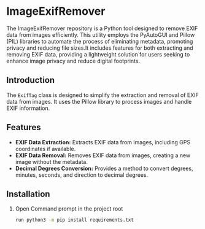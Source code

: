 # ImageExifRemover
The ImageExifRemover repository is a Python tool designed to remove EXIF data from images efficiently. This utility employs the PyAutoGUI and Pillow (PIL) libraries to automate the process of eliminating metadata, promoting privacy and reducing file sizes.It includes features for both extracting and removing EXIF data, providing a lightweight solution for users seeking to enhance image privacy and reduce digital footprints.

## Introduction

The `ExifTag` class is designed to simplify the extraction and removal of EXIF data from images. It uses the Pillow library to process images and handle EXIF information.

## Features

- **EXIF Data Extraction:** Extracts EXIF data from images, including GPS coordinates if available.
- **EXIF Data Removal:** Removes EXIF data from images, creating a new image without the metadata.
- **Decimal Degrees Conversion:** Provides a method to convert degrees, minutes, seconds, and direction to decimal degrees.

## Installation

1. Open Command prompt in the project root

   ```bash
   run python3 -m pip install requirements.txt